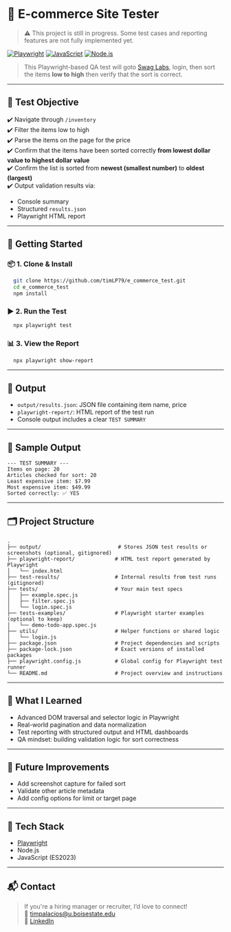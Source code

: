 # 🧪 E-commerce Site Tester
> ⚠️ This project is still in progress. Some test cases and reporting features are not fully implemented yet.

[![Playwright](https://img.shields.io/badge/Tested%20with-Playwright-green?logo=playwright)](https://playwright.dev/)
[![JavaScript](https://img.shields.io/badge/JavaScript-ES2023-yellow?logo=javascript)](https://developer.mozilla.org/en-US/docs/Web/JavaScript)
[![Node.js](https://img.shields.io/badge/Node.js-18+-brightgreen?logo=node.js)](https://nodejs.org/)

> This Playwright-based QA test will goto [Swag Labs](https://saucedemo.com), login, then sort the items **low to high** then verify that the sort is correct.

---

## 🎯 Test Objective

✔️ Navigate through `/inventory`  
✔️ Filter the items low to high  
✔️ Parse the items on the page for the price  
✔️ Confirm that the items have been sorted correctly **from lowest dollar value to highest dollar value**   
✔️ Confirm the list is sorted from **newest (smallest number)** to **oldest (largest)**  
✔️ Output validation results via:
- Console summary
- Structured `results.json`
- Playwright HTML report

---

## 🚀 Getting Started

### 📦 1. Clone & Install

```bash
  git clone https://github.com/timLP79/e_commerce_test.git
  cd e_commerce_test
  npm install
```

### ▶️ 2. Run the Test

```bash
  npx playwright test
```

### 📊 3. View the Report

```bash
  npx playwright show-report
```

---

## 📁 Output

- `output/results.json`: JSON file containing item name, price
- `playwright-report/`: HTML report of the test run
- Console output includes a clear `TEST SUMMARY`

---

## 🧪 Sample Output

```plaintext
--- TEST SUMMARY ---
Items on page: 20
Articles checked for sort: 20
Least expensive item: $7.99
Most expensive item: $49.99
Sorted correctly: ✅ YES
```

---

## 🗂 Project Structure

```
.
├── output/                         # Stores JSON test results or screenshots (optional, gitignored)
├── playwright-report/             # HTML test report generated by Playwright
│   └── index.html
├── test-results/                  # Internal results from test runs (gitignored)
├── tests/                         # Your main test specs
│   ├── example.spec.js
│   ├── filter.spec.js
│   └── login.spec.js
├── tests-examples/                # Playwright starter examples (optional to keep)
│   └── demo-todo-app.spec.js
├── utils/                         # Helper functions or shared logic
│   └── login.js
├── package.json                   # Project dependencies and scripts
├── package-lock.json              # Exact versions of installed packages
├── playwright.config.js           # Global config for Playwright test runner
└── README.md                      # Project overview and instructions
```

---

## 🧠 What I Learned

- Advanced DOM traversal and selector logic in Playwright
- Real-world pagination and data normalization
- Test reporting with structured output and HTML dashboards
- QA mindset: building validation logic for sort correctness

---

## 🔧 Future Improvements

- Add screenshot capture for failed sort
- Validate other article metadata
- Add config options for limit or target page

---

## 📌 Tech Stack

- [Playwright](https://playwright.dev/)
- Node.js
- JavaScript (ES2023)

---

## 📬 Contact

> If you're a hiring manager or recruiter, I’d love to connect!  
📧 timpalacios@u.boisestate.edu  
🔗 [LinkedIn](https://www.linkedin.com/in/tim-palacios/)
